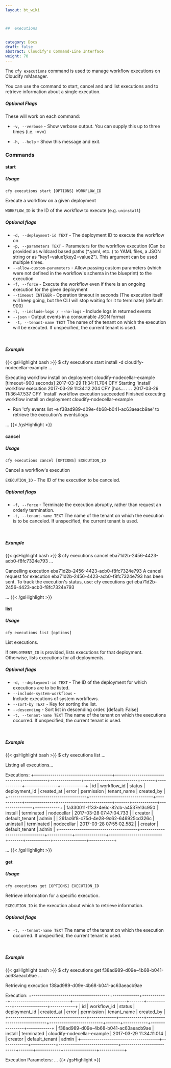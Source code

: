 ```yaml
---
layout: bt_wiki



##  executions


category: Docs
draft: false
abstract: Cloudify's Command-Line Interface
weight: 70
---
```


The `cfy executions` command is used to manage workflow executions on Cloudify mManager.

You can use the command to start, cancel and and list executions and to retrieve information about a single execution.

##### Optional Flags

These will work on each command:

* `-v, --verbose` - Show verbose output. You can supply this up to three times (i.e. -vvv)

* `-h, --help` - Show this message and exit.


### Commands

#### start

##### Usage 
`cfy executions start [OPTIONS] WORKFLOW_ID`

Execute a workflow on a given deployment 

`WORKFLOW_ID` is the ID of the workflow to execute (e.g. `uninstall`)

##### Optional flags

* `-d, --deployment-id TEXT` - 
                        The deployment ID to execute the workflow on
* `-p, --parameters TEXT` -
                        Parameters for the workflow execution (Can be provided
                        as wildcard based paths (*.yaml, etc..) to YAML files,
                        a JSON string or as "key1=value1;key2=value2"). This
                        argument can be used multiple times.
* `--allow-custom-parameters` -
                        Allow passing custom parameters (which were not
                        defined in the workflow's schema in the blueprint) to
                        the execution
* `-f, --force` -          Execute the workflow even if there is an ongoing
                        execution for the given deployment
* `--timeout INTEGER` -     Operation timeout in seconds (The execution itself
                        will keep going, but the CLI will stop waiting for it
                        to terminate) (default: 900)
* `-l, --include-logs / --no-logs` -   Include logs in returned events
* `--json` -               Output events in a consumable JSON format
* ` -t, --tenant-name TEXT`      The name of the tenant on which the execution will be executed. If unspecified, the current tenant is used.

&nbsp;
##### Example

{{< gsHighlight  bash  >}}
$ cfy executions start install -d cloudify-nodecellar-example
...

Executing workflow install on deployment cloudify-nodecellar-example [timeout=900 seconds]
2017-03-29 11:34:11.704  CFY <cloudify-nodecellar-example> Starting 'install' workflow execution
2017-03-29 11:34:12.204  CFY <cloudify-nodecellar-example> [hos...
.
.
.
2017-03-29 11:36:47.537  CFY <cloudify-nodecellar-example> 'install' workflow execution succeeded
Finished executing workflow install on deployment cloudify-nodecellar-example
* Run 'cfy events list -e f38ad989-d09e-4b68-b041-ac63aeacb9ae' to retrieve the execution's events/logs

...
{{< /gsHighlight >}}


#### cancel

##### Usage 
`cfy executions cancel [OPTIONS] EXECUTION_ID`

Cancel a workflow's execution

`EXECUTION_ID` - The ID of the execution to be canceled.

##### Optional flags

* `-f, --force` - Terminate the execution abruptly, rather than request an orderly termination.
* `-t, --tenant-name TEXT`      The name of the tenant on which the execution is to be canceled. If unspecified, the current tenant is used.

&nbsp;
##### Example

{{< gsHighlight  bash  >}}
$ cfy executions cancel eba71d2b-2456-4423-acb0-f8fc7324e793
...

Cancelling execution eba71d2b-2456-4423-acb0-f8fc7324e793
A cancel request for execution eba71d2b-2456-4423-acb0-f8fc7324e793 has been sent. To track the execution's status, use:
cfy executions get eba71d2b-2456-4423-acb0-f8fc7324e793

...
{{< /gsHighlight >}}

#### list

##### Usage 
`cfy executions list [options]`

List executions.

If `DEPLOYMENT_ID` is provided, lists executions for that deployment.
Otherwise, lists executions for all deployments.

##### Optional flags

* `-d, --deployment-id TEXT` - 
                        The ID of the deployment for which executions are to be listed.
* `--include-system-workflows` -   
                        Include executions of system workflows.
* `--sort-by TEXT` -    Key for sorting the list.
* `--descending` -      Sort list in descending order. [default: False]
* `-t, --tenant-name TEXT`      The name of the tenant on which the executions occurred. If unspecified, the current tenant is used.

&nbsp;
##### Example

{{< gsHighlight  bash  >}}
$ cfy executions list
...

Listing all executions...

Executions:
+--------------------------------------+-------------------------------+------------+---------------+--------------------------+-------+------------+----------------+------------+
|                  id                  |          workflow_id          |   status   | deployment_id |        created_at        | error | permission |  tenant_name   | created_by |
+--------------------------------------+-------------------------------+------------+---------------+--------------------------+-------+------------+----------------+------------+
| fa330011-1f33-4e6c-82cb-a4537e13c950 |            install            | terminated |   nodecellar  | 2017-03-28 07:47:04.733  |       |  creator   | default_tenant |   admin    |
| 261ac6f8-c75d-4e28-9c62-646925cd326c |           uninstall           | terminated |   nodecellar  | 2017-03-28 07:55:02.582  |       |  creator   | default_tenant |   admin    |
+--------------------------------------+-------------------------------+------------+---------------+--------------------------+-------+------------+----------------+------------+

...
{{< /gsHighlight >}}

#### get

##### Usage 
`cfy executions get [OPTIONS] EXECUTION_ID`

Retrieve information for a specific execution.

`EXECUTION_ID` is the execution about which to retrieve information.

##### Optional flags

* `-t, --tenant-name TEXT`      The name of the tenant on which the execution occurred. If unspecified, the current tenant is used.

&nbsp;
##### Example

{{< gsHighlight  bash  >}}
$ cfy executions get f38ad989-d09e-4b68-b041-ac63aeacb9ae
...

Retrieving execution f38ad989-d09e-4b68-b041-ac63aeacb9ae

Execution:
+--------------------------------------+-------------+------------+-----------------------------+--------------------------+-------+------------+----------------+------------+
|                  id                  | workflow_id |   status   |        deployment_id        |        created_at        | error | permission |  tenant_name   | created_by |
+--------------------------------------+-------------+------------+-----------------------------+--------------------------+-------+------------+----------------+------------+
| f38ad989-d09e-4b68-b041-ac63aeacb9ae |   install   | terminated | cloudify-nodecellar-example | 2017-03-29 11:34:11.014  |       |  creator   | default_tenant |   admin    |
+--------------------------------------+-------------+------------+-----------------------------+--------------------------+-------+------------+----------------+------------+

Execution Parameters:
...
{{< /gsHighlight >}}
